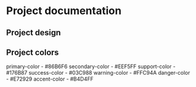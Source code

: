 # Project documentation
## Project design

## Project colors
primary-color - #86B6F6
secondary-color - #EEF5FF
support-color - #176B87
success-color - #03C988
warning-color - #FFC94A
danger-color - #E72929
accent-color - #B4D4FF